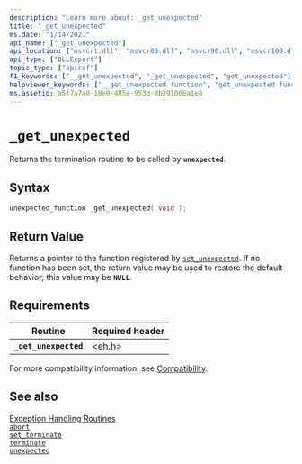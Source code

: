```yaml
---
description: "Learn more about: _get_unexpected"
title: "_get_unexpected"
ms.date: "1/14/2021"
api_name: ["_get_unexpected"]
api_location: ["msvcrt.dll", "msvcr80.dll", "msvcr90.dll", "msvcr100.dll", "msvcr100_clr0400.dll", "msvcr110.dll", "msvcr110_clr0400.dll", "msvcr120.dll", "msvcr120_clr0400.dll", "ucrtbase.dll", "api-ms-win-crt-private-l1-1-0.dll"]
api_type: ["DLLExport"]
topic_type: ["apiref"]
f1_keywords: ["__get_unexpected", "_get_unexpected", "get_unexpected"]
helpviewer_keywords: ["__get_unexpected function", "get_unexpected function", "_get_unexpected function"]
ms.assetid: a5f7a7a0-18e0-485e-953d-db291068a1e8
---
```

# `_get_unexpected`

Returns the termination routine to be called by **`unexpected`**.

## Syntax

```C
unexpected_function _get_unexpected( void );
```

## Return Value

Returns a pointer to the function registered by [`set_unexpected`](set-unexpected-crt.md). If no function has been set, the return value may be used to restore the default behavior; this value may be **`NULL`**.

## Requirements

|Routine|Required header|
|-------------|---------------------|
|**`_get_unexpected`**|\<eh.h>|

For more compatibility information, see [Compatibility](../../c-runtime-library/compatibility.md).

## See also

[Exception Handling Routines](../../c-runtime-library/exception-handling-routines.md)<br/>
[`abort`](abort.md)<br/>
[`set_terminate`](set-terminate-crt.md)<br/>
[`terminate`](terminate-crt.md)<br/>
[`unexpected`](unexpected-crt.md)<br/>
